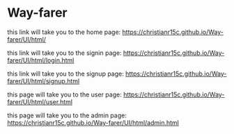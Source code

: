 # Way-farer

this link will take you to the home page: https://christianr15c.github.io/Way-farer/UI/html/

this link will take you to the signin page: https://christianr15c.github.io/Way-farer/UI/html/login.html

this link will take you to the signup page: https://christianr15c.github.io/Way-farer/UI/html/signup.html

this page will take you to the user page: https://christianr15c.github.io/Way-farer/UI/html/user.html

this page will take you to the admin page: https://christianr15c.github.io/Way-farer/UI/html/admin.html
